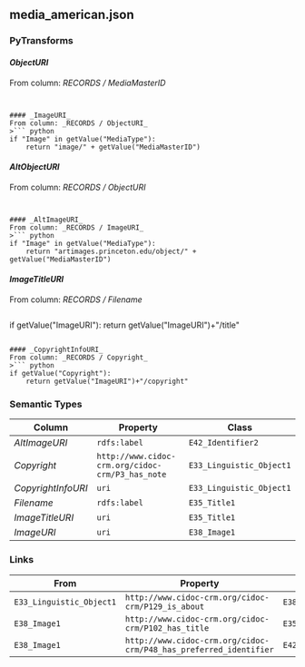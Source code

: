 ## media_american.json

### PyTransforms
#### _ObjectURI_
From column: _RECORDS / MediaMasterID_
>``` python

```

#### _ImageURI_
From column: _RECORDS / ObjectURI_
>``` python
if "Image" in getValue("MediaType"):
    return "image/" + getValue("MediaMasterID")
```

#### _AltObjectURI_
From column: _RECORDS / ObjectURI_
>``` python

```

#### _AltImageURI_
From column: _RECORDS / ImageURI_
>``` python
if "Image" in getValue("MediaType"):
    return "artimages.princeton.edu/object/" + getValue("MediaMasterID")
```

#### _ImageTitleURI_
From column: _RECORDS / Filename_
>``` python
if getValue("ImageURI"):
    return getValue("ImageURI")+"/title"
```

#### _CopyrightInfoURI_
From column: _RECORDS / Copyright_
>``` python
if getValue("Copyright"):
    return getValue("ImageURI")+"/copyright"
```


### Semantic Types
| Column | Property | Class |
|  ----- | -------- | ----- |
| _AltImageURI_ | `rdfs:label` | `E42_Identifier2`|
| _Copyright_ | `http://www.cidoc-crm.org/cidoc-crm/P3_has_note` | `E33_Linguistic_Object1`|
| _CopyrightInfoURI_ | `uri` | `E33_Linguistic_Object1`|
| _Filename_ | `rdfs:label` | `E35_Title1`|
| _ImageTitleURI_ | `uri` | `E35_Title1`|
| _ImageURI_ | `uri` | `E38_Image1`|


### Links
| From | Property | To |
|  --- | -------- | ---|
| `E33_Linguistic_Object1` | `http://www.cidoc-crm.org/cidoc-crm/P129_is_about` | `E38_Image1`|
| `E38_Image1` | `http://www.cidoc-crm.org/cidoc-crm/P102_has_title` | `E35_Title1`|
| `E38_Image1` | `http://www.cidoc-crm.org/cidoc-crm/P48_has_preferred_identifier` | `E42_Identifier2`|
